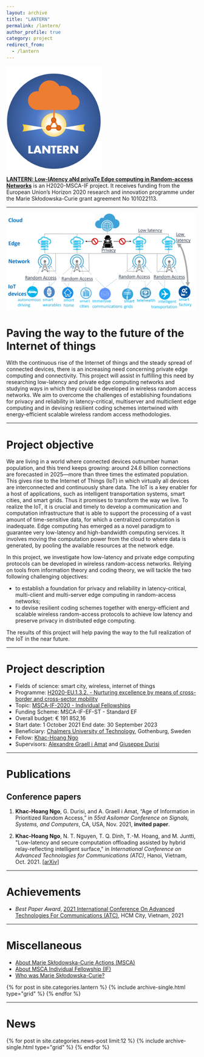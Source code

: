 ```yaml
---
layout: archive
title: "LANTERN"
permalink: /lantern/
author_profile: true
category: project
redirect_from:
  - /lantern
---
```


<img src="/images/lantern.png" alt="LANTERN" style="width:250px; float: center;"/>


[**LANTERN: Low-lAtency aNd privaTe Edge computing in Random-access Networks**](https://cordis.europa.eu/project/id/101022113) is an H2020-MSCA-IF project. It receives funding from the European Union’s
Horizon 2020 research and innovation programme under the Marie Skłodowska-Curie grant agreement No 101022113.

---
<img src="/images/lantern_model.PNG" alt="LANTERN_MODEL" style="width:500px; float: center;"/>

# Paving the way to the future of the Internet of things

With the continuous rise of the Internet of things and the steady spread of connected devices, there is an increasing need concerning private edge computing and connectivity. 
This project will assist in fulfilling this need by researching low-latency and private edge computing networks and studying ways in which they could be developed in wireless random access networks. We aim to overcome the challenges of establishing foundations for privacy and reliability in latency-critical, multiserver and multiclient edge computing and in devising resilient coding schemes intertwined with energy-efficient scalable wireless random access methodologies.

---

# Project objective

We are living in a world where connected devices outnumber human population, and this trend keeps growing: around 24.6 billion connections are forecasted in 2025—more than three times the estimated population. This gives rise to the Internet of Things (IoT) in which virtually all devices are interconnected and continuously share data. The IoT is a key enabler for a host of applications, such as intelligent transportation systems, smart cities, and smart grids. Thus it promises to transform the way we live. To realize the IoT, it is crucial and timely to develop a communication and computation infrastructure that is able to support the processing of a vast amount of time-sensitive data, for which a centralized computation is inadequate. Edge computing has emerged as a novel paradigm to guarantee very low-latency and high-bandwidth computing services. It involves moving the computation power from the cloud to where data is generated, by pooling the available resources at the network edge.

In this project, we investigate how low-latency and private edge computing protocols can be developed in wireless random-access networks. Relying on tools from information theory and coding theory, we will tackle the two following challenging objectives: 

* to establish a foundation for privacy and reliability in latency-critical, multi-client and multi-server edge computing in random-access networks; 
* to devise resilient coding schemes together with energy-efficient and scalable wireless random-access protocols to achieve low latency and preserve privacy in distributed edge computing. 

The results of this project will help paving the way to the full realization of the IoT in the near future.

---
# Project description

* Fields of science: smart city, wireless, internet of things
* Programme: [H2020-EU.1.3.2. - Nurturing excellence by means of cross-border and cross-sector mobility](https://cordis.europa.eu/programme/id/H2020-EU.1.3.2.)
* Topic: [MSCA-IF-2020 - Individual Fellowships](https://cordis.europa.eu/programme/id/H2020_MSCA-IF-2020)
* Funding Scheme: MSCA-IF-EF-ST - Standard EF
* Overall budget: € 191 852,16
* Start date: 1 October 2021                         End date: 30 September 2023
* Beneficiary: [Chalmers University of Technology](https://www.chalmers.se/en/Pages/default.aspx), Gothenburg, Sweden
* Fellow: [Khac-Hoang Ngo](https://khachoang1412.github.io/)
* Supervisors: [Alexandre Graell i Amat](https://sites.google.com/site/agraellamat/) and [Giuseppe Durisi](https://gdurisi.github.io/)

---
# Publications

## Conference papers

1. **Khac-Hoang Ngo**, G. Durisi, and A. Graell i Amat, “Age of Information in Prioritized Random Access,” in *55rd Asilomar Conference on Signals, Systems, and Computers*, CA, USA, Nov. 2021, **invited paper**.

1. **Khac-Hoang Ngo**, N. T. Nguyen, T. Q. Dinh, T.-M. Hoang, and M. Juntti, "Low-latency and secure computation offloading assisted by hybrid relay-reflecting intelligent surface," in *International Conference on Advanced Technologies for Communications (ATC)*, Hanoi, Vietnam, Oct. 2021. [[arXiv]](https://arxiv.org/pdf/2109.01335.pdf)

---

# Achievements

* *Best Paper Award*, [2021 International Conference On Advanced Technologies For Communications (ATC)](https://atc-conf.org/), HCM City, Vietnam, 2021

---
# Miscellaneous

* [About Marie Skłodowska-Curie Actions (MSCA)](https://ec.europa.eu/programmes/horizon2020/en/h2020-section/marie-sklodowska-curie-actions)
* [About MSCA Individual Fellowship (IF)](https://cordis.europa.eu/programme/id/H2020_MSCA-IF-2020)
* [Who was Marie Skłodowska-Curie?](https://www.nobelprize.org/prizes/physics/1903/marie-curie/biographical/)

<div class="grid__wrapper">
{% for post in site.categories.lantern %}
  {% include archive-single.html type="grid" %}
{% endfor %}
</div>

---
# News

<div class="grid__wrapper">
{% for post in site.categories.news-post limit:12 %}  
    {% include archive-single.html type="grid" %}
{% endfor %}
</div>
